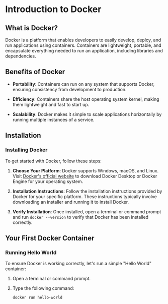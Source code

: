 # Introduction to Docker

## What is Docker?

Docker is a platform that enables developers to easily develop, deploy, and run applications using containers. Containers are lightweight, portable, and encapsulate everything needed to run an application, including libraries and dependencies.

## Benefits of Docker

- **Portability**: Containers can run on any system that supports Docker, ensuring consistency from development to production.
  
- **Efficiency**: Containers share the host operating system kernel, making them lightweight and fast to start up.
  
- **Scalability**: Docker makes it simple to scale applications horizontally by running multiple instances of a service.

## Installation

### Installing Docker

To get started with Docker, follow these steps:

1. **Choose Your Platform**: Docker supports Windows, macOS, and Linux. Visit [Docker's official website](https://www.docker.com/get-started) to download Docker Desktop or Docker Engine for your operating system.
  
2. **Installation Instructions**: Follow the installation instructions provided by Docker for your specific platform. These instructions typically involve downloading an installer and running it to install Docker.

3. **Verify Installation**: Once installed, open a terminal or command prompt and run `docker --version` to verify that Docker has been installed correctly.

## Your First Docker Container

### Running Hello World

To ensure Docker is working correctly, let's run a simple "Hello World" container:

1. Open a terminal or command prompt.

2. Type the following command:
   ```bash
   docker run hello-world
